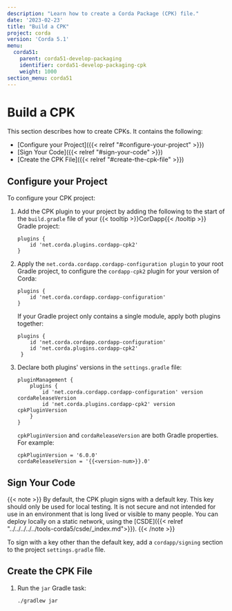 ```yaml
---
description: "Learn how to create a Corda Package (CPK) file."
date: '2023-02-23'
title: "Build a CPK"
project: corda
version: 'Corda 5.1'
menu:
  corda51:
    parent: corda51-develop-packaging
    identifier: corda51-develop-packaging-cpk
    weight: 1000
section_menu: corda51
---
```

# Build a CPK

This section describes how to create CPKs. It contains the following:

* [Configure your Project]({{< relref "#configure-your-project" >}})
* [Sign Your Code]({{< relref "#sign-your-code" >}})
* [Create the CPK File]({{< relref "#create-the-cpk-file" >}})

## Configure your Project

To configure your CPK project:

1. Add the CPK plugin to your project by adding the following to the start of the `build.gradle` file of your {{< tooltip >}}CorDapp{{< /tooltip >}} Gradle project:
   ```
   plugins {
       id 'net.corda.plugins.cordapp-cpk2'
   }
   ```
2. Apply the `net.corda.cordapp.cordapp-configuration plugin` to your root Gradle project, to configure the `cordapp-cpk2` plugin for your version of Corda:
   ```
   plugins {
       id 'net.corda.cordapp.cordapp-configuration'
   }
   ```
   If your Gradle project only contains a single module, apply both plugins together:
   ```
   plugins {
       id 'net.corda.cordapp.cordapp-configuration'
       id 'net.corda.plugins.cordapp-cpk2'
    }
   ```

3. Declare both plugins' versions in the `settings.gradle` file:
   ```
   pluginManagement {
       plugins {
           id 'net.corda.cordapp.cordapp-configuration' version cordaReleaseVersion
           id 'net.corda.plugins.cordapp-cpk2' version cpkPluginVersion
       }
   }
   ```
   `cpkPluginVersion` and `cordaReleaseVersion` are both Gradle properties. For example:
   ```
   cpkPluginVersion = '6.0.0'
   cordaReleaseVersion = '{{<version-num>}}.0'
   ```

## Sign Your Code

{{< note >}}
By default, the CPK plugin signs with a default key. This key should only be used for local testing. It is not secure and not intended for use in an environment that is long lived or visible to many people.  You can deploy locally on a static network, using the [CSDE]({{< relref "../../../../../tools-corda5/csde/_index.md">}}).
{{< /note >}}

To sign with a key other than the default key, add a `cordapp/signing` section to the project `settings.gradle` file.

## Create the CPK File

1. Run the `jar` Gradle task:
   ```
   ./gradlew jar
   ```
